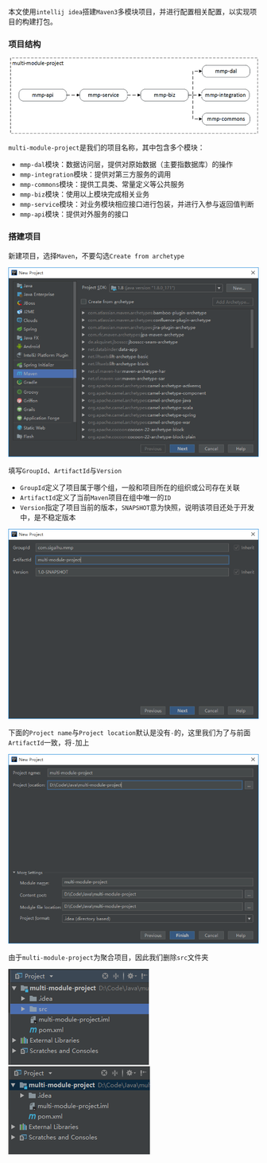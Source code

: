 本文使用`intellij idea`搭建`Maven3`多模块项目，并进行配置相关配置，以实现项目的构建打包。

### 项目结构

![](1.%20使用intellij%20idea搭建并配置Maven多模块项目/1.png)

`multi-module-project`是我们的项目名称，其中包含多个模块：

* `mmp-dal`模块：数据访问层，提供对原始数据（主要指数据库）的操作
* `mmp-integration`模块：提供对第三方服务的调用
* `mmp-commons`模块：提供工具类、常量定义等公共服务
* `mmp-biz`模块：使用以上模块完成相关业务
* `mmp-service`模块：对业务模块相应接口进行包装，并进行入参与返回值判断
* `mmp-api`模块：提供对外服务的接口

### 搭建项目

新建项目，选择`Maven`，不要勾选`Create from archetype`

![](1.%20使用intellij%20idea搭建并配置Maven多模块项目/2.png)

填写`GroupId`、`ArtifactId`与`Version`

* `GroupId`定义了项目属于哪个组，一般和项目所在的组织或公司存在关联
* `ArtifactId`定义了当前`Maven`项目在组中唯一的`ID`
* `Version`指定了项目当前的版本，`SNAPSHOT`意为快照，说明该项目还处于开发中，是不稳定版本

![](1.%20使用intellij%20idea搭建并配置Maven多模块项目/3.png)

下面的`Project name`与`Project location`默认是没有`-`的，这里我们为了与前面`ArtifactId`一致，将`-`加上

![](1.%20使用intellij%20idea搭建并配置Maven多模块项目/4.png)

由于`multi-module-project`为聚合项目，因此我们删除`src`文件夹

![](1.%20使用intellij%20idea搭建并配置Maven多模块项目/5.png) ![](1.%20使用intellij%20idea搭建并配置Maven多模块项目/6.png)